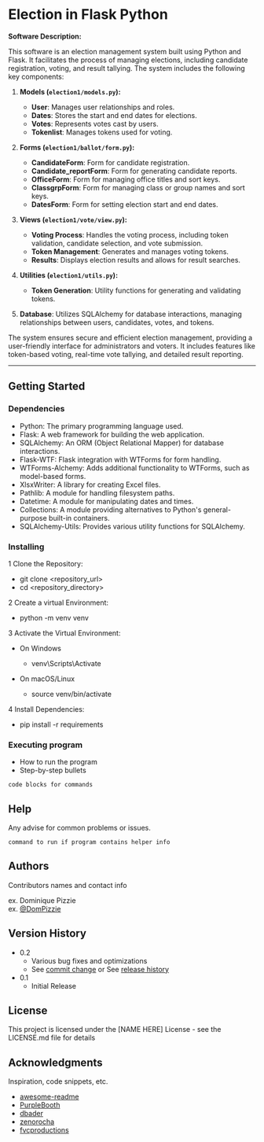 # Election in Flask Python


**Software Description:**

This software is an election management system built using Python and Flask. It facilitates the process of managing elections, including candidate registration, voting, and result tallying. The system includes the following key components:

1. **Models (`election1/models.py`):**
   - **User**: Manages user relationships and roles.
   - **Dates**: Stores the start and end dates for elections.
   - **Votes**: Represents votes cast by users.
   - **Tokenlist**: Manages tokens used for voting.

2. **Forms (`election1/ballot/form.py`):**
   - **CandidateForm**: Form for candidate registration.
   - **Candidate_reportForm**: Form for generating candidate reports.
   - **OfficeForm**: Form for managing office titles and sort keys.
   - **ClassgrpForm**: Form for managing class or group names and sort keys.
   - **DatesForm**: Form for setting election start and end dates.

3. **Views (`election1/vote/view.py`):**
   - **Voting Process**: Handles the voting process, including token validation, candidate selection, and vote submission.
   - **Token Management**: Generates and manages voting tokens.
   - **Results**: Displays election results and allows for result searches.

4. **Utilities (`election1/utils.py`):**
   - **Token Generation**: Utility functions for generating and validating tokens.

5. **Database**: Utilizes SQLAlchemy for database interactions, managing relationships between users, candidates, votes, and tokens.

The system ensures secure and efficient election management, providing a user-friendly interface for administrators and voters. It includes features like token-based voting, real-time vote tallying, and detailed result reporting.

---

## Getting Started

### Dependencies
 
* Python: The primary programming language used.
* Flask: A web framework for building the web application.
* SQLAlchemy: An ORM (Object Relational Mapper) for database interactions.
* Flask-WTF: Flask integration with WTForms for form handling.
* WTForms-Alchemy: Adds additional functionality to WTForms, such as model-based forms.
* XlsxWriter: A library for creating Excel files.
* Pathlib: A module for handling filesystem paths.
* Datetime: A module for manipulating dates and times.
* Collections: A module providing alternatives to Python's general-purpose built-in containers.
* SQLAlchemy-Utils: Provides various utility functions for SQLAlchemy.

### Installing

1  Clone the Repository:
 
* git clone <repository_url>
* cd <repository_directory>

2  Create a virtual Environment:

* python -m venv venv

3  Activate the Virtual Environment:

*  On Windows
    *  venv\Scripts\Activate

*  On macOS/Linux
    *  source venv/bin/activate
 
4  Install Dependencies:
*  pip install -r requirements  


### Executing program

* How to run the program
* Step-by-step bullets
```
code blocks for commands
```

## Help

Any advise for common problems or issues.
```
command to run if program contains helper info
```

## Authors

Contributors names and contact info

ex. Dominique Pizzie  
ex. [@DomPizzie](https://twitter.com/dompizzie)

## Version History

* 0.2
    * Various bug fixes and optimizations
    * See [commit change]() or See [release history]()
* 0.1
    * Initial Release

## License

This project is licensed under the [NAME HERE] License - see the LICENSE.md file for details

## Acknowledgments

Inspiration, code snippets, etc.
* [awesome-readme](https://github.com/matiassingers/awesome-readme)
* [PurpleBooth](https://gist.github.com/PurpleBooth/109311bb0361f32d87a2)
* [dbader](https://github.com/dbader/readme-template)
* [zenorocha](https://gist.github.com/zenorocha/4526327)
* [fvcproductions](https://gist.github.com/fvcproductions/1bfc2d4aecb01a834b46)
